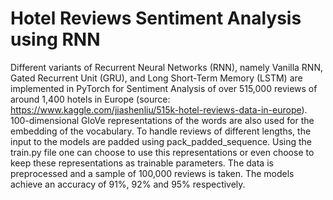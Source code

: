 # Hotel Reviews Sentiment Analysis using RNN
Different variants of Recurrent Neural Networks (RNN), namely Vanilla RNN, Gated Recurrent Unit (GRU), and Long Short-Term Memory (LSTM) are implemented in PyTorch for Sentiment Analysis of over 515,000 reviews of around 1,400 hotels in Europe (source: https://www.kaggle.com/jiashenliu/515k-hotel-reviews-data-in-europe). 100-dimensional GloVe representations of the words are also used for the embedding of the vocabulary. To handle reviews of different lengths, the input to the models are padded using pack_padded_sequence. Using the train.py file one can choose to use this representations or even choose to keep these representations as trainable parameters. The data is preprocessed and a sample of 100,000 reviews is taken. The models achieve an accuracy of 91%, 92% and 95% respectively.

